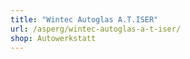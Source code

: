```yaml
---
title: "Wintec Autoglas A.T.ISER"
url: /asperg/wintec-autoglas-a-t-iser/
shop: Autowerkstatt
---
```

